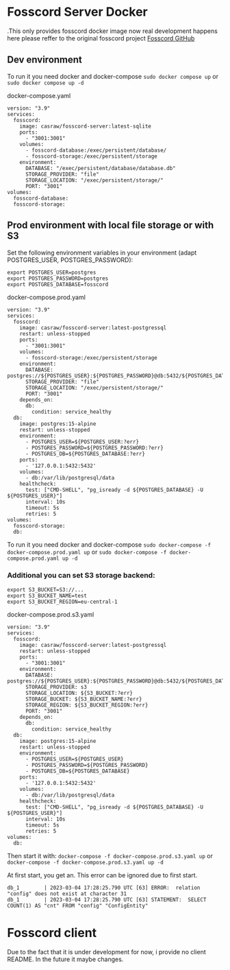 # Fosscord Server Docker
.This only provides fosscord docker image now real development happens here please reffer to the original fosscord project [Fosscord GitHub](https://github.com/fosscord)



## Dev environment

To run it you need docker and docker-compose
`sudo docker compose up` or `sudo docker compose up -d`

docker-compose.yaml
```
version: "3.9"
services:
  fosscord:
    image: casraw/fosscord-server:latest-sqlite
    ports:
      - "3001:3001"
    volumes:
      - fosscord-database:/exec/persistent/database/
      - fosscord-storage:/exec/persistent/storage
    environment:
      DATABASE: "/exec/persistent/database/database.db"
      STORAGE_PROVIDER: "file"
      STORAGE_LOCATION: "/exec/persistent/storage/"
      PORT: "3001"
volumes:
  fosscord-database:
  fosscord-storage:
```

## Prod environment with local file storage or with S3

Set the following environment variables in your environment (adapt POSTGRES_USER, POSTGRES_PASSWORD):

```
export POSTGRES_USER=postgres
export POSTGRES_PASSWORD=postgres
export POSTGRES_DATABASE=fosscord
```
docker-compose.prod.yaml
```
version: "3.9"
services:
  fosscord:
    image: casraw/fosscord-server:latest-postgressql
    restart: unless-stopped
    ports:
      - "3001:3001"
    volumes:
      - fosscord-storage:/exec/persistent/storage
    environment:
      DATABASE: postgres://${POSTGRES_USER}:${POSTGRES_PASSWORD}@db:5432/${POSTGRES_DATABASE}
      STORAGE_PROVIDER: "file"
      STORAGE_LOCATION: "/exec/persistent/storage/"
      PORT: "3001"
    depends_on:
      db:
        condition: service_healthy
  db:
    image: postgres:15-alpine
    restart: unless-stopped
    environment:
      - POSTGRES_USER=${POSTGRES_USER:?err}
      - POSTGRES_PASSWORD=${POSTGRES_PASSWORD:?err}
      - POSTGRES_DB=${POSTGRES_DATABASE:?err}
    ports:
      - '127.0.0.1:5432:5432'
    volumes: 
      - db:/var/lib/postgresql/data
    healthcheck:
      test: ["CMD-SHELL", "pg_isready -d ${POSTGRES_DATABASE} -U ${POSTGRES_USER}"]
      interval: 10s
      timeout: 5s
      retries: 5
volumes:
  fosscord-storage:
  db:
```
To run it you need docker and docker-compose
`sudo docker-compose -f docker-compose.prod.yaml up` or `sudo docker-compose -f docker-compose.prod.yaml up -d`

### Additional you can set S3 storage backend:

```
export S3_BUCKET=S3://...
export S3_BUCKET_NAME=test
export S3_BUCKET_REGION=eu-central-1
```

docker-compose.prod.s3.yaml
```
version: "3.9"
services:
  fosscord:
    image: casraw/fosscord-server:latest-postgressql
    restart: unless-stopped
    ports:
      - "3001:3001"
    environment:
      DATABASE: postgres://${POSTGRES_USER}:${POSTGRES_PASSWORD}@db:5432/${POSTGRES_DATABASE}
      STORAGE_PROVIDER: s3
      STORAGE_LOCATION: ${S3_BUCKET:?err}
      STORAGE_BUCKET: ${S3_BUCKET_NAME:?err}
      STORAGE_REGION: ${S3_BUCKET_REGION:?err}
      PORT: "3001"
    depends_on:
      db:
        condition: service_healthy
  db:
    image: postgres:15-alpine
    restart: unless-stopped
    environment:
      - POSTGRES_USER=${POSTGRES_USER}
      - POSTGRES_PASSWORD=${POSTGRES_PASSWORD}
      - POSTGRES_DB=${POSTGRES_DATABASE}
    ports:
      - '127.0.0.1:5432:5432'
    volumes: 
      - db:/var/lib/postgresql/data
    healthcheck:
      test: ["CMD-SHELL", "pg_isready -d ${POSTGRES_DATABASE} -U ${POSTGRES_USER}"]
      interval: 10s
      timeout: 5s
      retries: 5
volumes:
  db:
```

Then start it with: `docker-compose -f docker-compose.prod.s3.yaml up` or `docker-compose -f docker-compose.prod.s3.yaml up -d`

At first start, you get an. This error can be ignored due to first start.

```
db_1        | 2023-03-04 17:28:25.790 UTC [63] ERROR:  relation "config" does not exist at character 31
db_1        | 2023-03-04 17:28:25.790 UTC [63] STATEMENT:  SELECT COUNT(1) AS "cnt" FROM "config" "ConfigEntity"
```

# Fosscord client

Due to the fact that it is under development for now, i provide no client README. In the future it maybe changes.